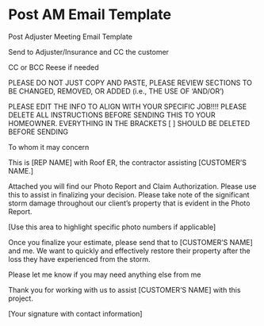 # Post AM Email Template

Post Adjuster Meeting Email Template

Send to Adjuster/Insurance and CC the customer

CC or BCC Reese if needed

PLEASE DO NOT JUST COPY AND PASTE, PLEASE REVIEW SECTIONS TO BE CHANGED, REMOVED, OR ADDED (i.e., THE USE OF ‘AND/OR’)

PLEASE EDIT THE INFO TO ALIGN WITH YOUR SPECIFIC JOB!!!! PLEASE DELETE ALL INSTRUCTIONS BEFORE SENDING THIS TO YOUR HOMEOWNER.  EVERYTHING IN THE BRACKETS [ ] SHOULD BE DELETED BEFORE SENDING

To whom it may concern

This is [REP NAME] with Roof ER, the contractor assisting [CUSTOMER’S NAME.]

Attached you will find our Photo Report and Claim Authorization.  Please use this to assist in finalizing your decision. Please take note of the significant storm damage throughout our client’s property that is evident in the Photo Report.

[Use this area to highlight specific photo numbers if applicable]

Once you finalize your estimate, please send that to [CUSTOMER’S NAME] and me.  We want to quickly and effectively restore their property after the loss they have experienced from the storm.

Please let me know if you may need anything else from me

Thank you for working with us to assist [CUSTOMER’S NAME] with this project.

[Your signature with contact information]